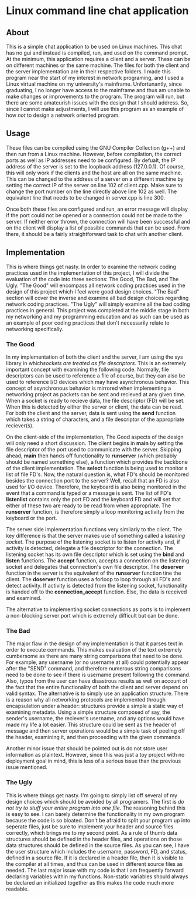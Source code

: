 # Linux command line chat application

## About

This is a simple chat application to be used on Linux machines. This chat has no gui and instead is compiled, run, and used on the command prompt. At the minimum, this application requires a client and a server. These can be on different machines or the same machine. The files for both the client  and the server implementation are in their respective folders. I made this program near the start of my interest in network programing, and I used a Linux virtual machine on my university's mainframe. Unfortunantly, since graduating, I no longer have access to the mainframe and thus am unable to make changes or improvements to the program. The program will run, but there are some amateurish issues with the design that I should address. So, since I cannot make adjustments, I will use this program as an example of how *not* to design a network oriented program.

## Usage

These files can be compiled using the GNU Compiler Collection (g++) and then run from a Linux machine. However, before compilation, the correct ports as well as IP addresses need to be configured. By defualt, the IP address of the server is set to the loopback address (127.0.0.1). Of course, this will only work if the clients and the host are all on the same machine. This can be changed to the address of a server on a different machine by setting the correct IP of the server on line 102 of client.cpp. Make sure to change the port number on the line directly above line 102 as well. The equivalent line that needs to be changed in server.cpp is line 300.

Once both these files are configured and run, an error message will display if the port could not be opened or a connection could not be made to the server. If neither error thrown, the connection will have been successful and on the client will display a list of possible commands that can be used. From there, it should be a fairly straightforward task to chat with another client.

## Implementation

This is where things get nasty. In order to examine the network coding practices used in the implementation of this project, I will divide the evaluation of the code into three sections: The Good, The Bad, and The Ugly. "The Good" will encompass all network coding practices used in the design of this project which I feel were good design choices. "The Bad" section will cover the inverse and examine all bad design choices regarding network coding practices. "The Ugly" will simply examine all the bad coding practices in general. This project was completed at the middle stage in both my networking and my programming education and as such can be used as an example of poor coding practices that don't necessarily relate to networking specifically.

### The Good

In my implementation of both the client and the server, I am using the sys library in which*sockets are treated as file descriptors*. This is an extremely important concept with examining the following code. Normally, file descriptors can be used to reference a file of course, but they can also be used to reference I/O devices which may have asynchronous behavior. This concept of asynchronous behavior is mirrored when implementing a networking project as packets can be sent and recieved at any given time. When a socket is ready to recieve data, the file descriptor (FD) will be set. When this is detected by either the server or client, the data can be read. For both the client and the server, data is sent using the **send** function which takes a string of characters, and a file descriptor of the appropriate reciever(s).

On the client-side of the implementation, The Good aspects of the design will only need a short discussion. The client begins in **main** by setting the file descriptor of the port used to communicate with the server. Skipping ahead, **main** then hands off functionality to **runserver** (which probably should be named something else), a function which provides the backbone of the client implementation. The **select** function is being used to monitor a list of file FD's. Now, the natural question is, what FD's should be monitored besides the connection port to the server? Well, recall that an FD is also used for I/O device. Therefore, the keyboard is also being monitored in the event that a command is typed or a message is sent. The list of FD's **listenlist** contains only the port FD and the keyboard FD and will set that either of these two are ready to be read from when appropriate. The **runserver** function, is therefore simply a loop monitoring activity from the keyboard or the port. 

The server side implementation functions very similarly to the client. The key difference is that the server makes use of something called a *listening socket*. The purpose of the listening socket is to listen for activity and, if activity is detected, delegate a file descriptor for the connection. The listening socket has its own file descriptor which is set using the **bind** and **listen** functions. The **accept** function, accepts a connection on the listening socket and delegates that connection's own file descriptor. The **doserver** function in the server is the equivalent of the **runserver** function tine the client. The **doserver** function uses a forloop to loop through all FD's and detect activity. If activity is detected from the listening socket, functionality is handed off to the **connection_accept** function. Else, the data is received and examined. 

The alternative to implementing socket connections as ports is to implement a non-blocking server port which is extremely difficult but can be done. 

### The Bad

The major flaw in the design of my implementation is that it parses text in order to execute commands. This makes evaluation of the text extremely cumbersome as there are many string comparisons that need to be done. For example, any username (or no username at all) could potentially appear after the "SEND" command, and therefore numerous string comparisons need to be done to see if there is username present following the command. Also, typos from the user can have disastrous results as well on account of the fact that the entire functionality of both the client and server depend on valid syntax. The alternative is to simply use an application structure. There is a reason why all networking protocols are implemented through encapsulation under a header: structures provide a simple a static way of examining metadata. Using a simple structure composed of say, the sender's username, the reciever's username, and any options would have made my life a lot easier. This structure could be sent as the header of message and then server operations would be a simple task of peeling off the header, examining it, and then proceeding with the given commands. 

Another minor issue that should be pointed out is do not store user information as plaintext. However, since this was just a toy project with no deployment goal in mind, this is less of a serious issue than the previous issue mentioned.

### The Ugly

This is where things get nasty. I'm going to simply list off several of my design choices which should be avoided by all programers. The first is *do not try to stuff your entire program into one file*. The reasoning behind this is easy to see. I can barely determine the functionality in my own program because the code is so bloated. Don't be afraid to split your program up into seperate files, just be sure to implement your header and source files correctly, which brings me to my second point. As a rule of thumb data structures should be defined in the header files, and operations on those data structures should be defined in the source files. As you can see, I have the user structure which includes the username, password, FD, and status, defined in a source file. If it is declared in a header file, then it is visible to the compiler at all times, and thus can be used in different source files as needed. The last major issue with my code is that I am frequently forward declaring variables within my functions. Non-static variables should always be declared an initialized together as this makes the code much more readable. 


